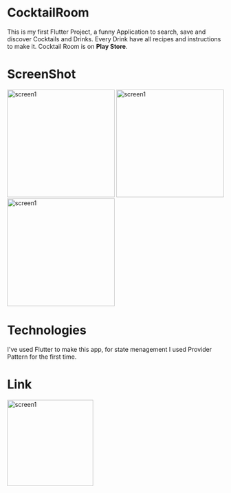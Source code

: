 # CocktailRoom
This is my first Flutter Project, a funny Application to search, save and discover Cocktails and Drinks. Every Drink have all recipes and instructions to make it.
Cocktail Room is on **Play Store**.

# ScreenShot

<img src="https://lh3.googleusercontent.com/1U_TmzNpD1vUMONaIL5lgzv30odIPwPrfKe-2Y4-6m84wwNZ2gU5MSloyMo6LitA5tg=w1366-h657-rw" alt="screen1" width="250px">


<img src="https://lh3.googleusercontent.com/CwIpQphqoam_Z0tTZdKn1FZUDqXnvBsf8PdtE5GpijJ990FWGb5F4GNSzcJD1xCVTAQ=w1366-h657-rw" alt="screen1" width="250px">

<img src="https://lh3.googleusercontent.com/YGke-hcjY2BShXuPh2OjJrd17h0VPI_a64XesULB0L7VgLoA1TCmiI_Dzn6mfWo32mPF=w1366-h657-rw" alt="screen1" width="250px">

# Technologies

I've used Flutter to make this app, for state menagement I used Provider Pattern for the first time. 

# Link

<a href="https://play.google.com/store/apps/details?id=it.salmanapp.cocktailroom"><img src="https://play.google.com/intl/en_us/badges/static/images/badges/en_badge_web_generic.png" alt="screen1" width="200px"></a>

